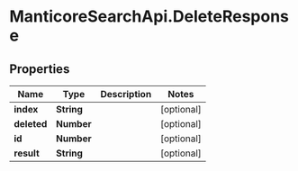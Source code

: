 # ManticoreSearchApi.DeleteResponse

## Properties

Name | Type | Description | Notes
------------ | ------------- | ------------- | -------------
**index** | **String** |  | [optional] 
**deleted** | **Number** |  | [optional] 
**id** | **Number** |  | [optional] 
**result** | **String** |  | [optional] 


